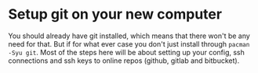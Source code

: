 # Setup git on your new computer

You should already have git installed, which means that there won't be any need for that. But if for what ever case you don't just install through 
`pacman -Syu git`. Most of the steps here will be about setting up your config, ssh connections and ssh keys to online repos (github, gitlab and bitbucket).